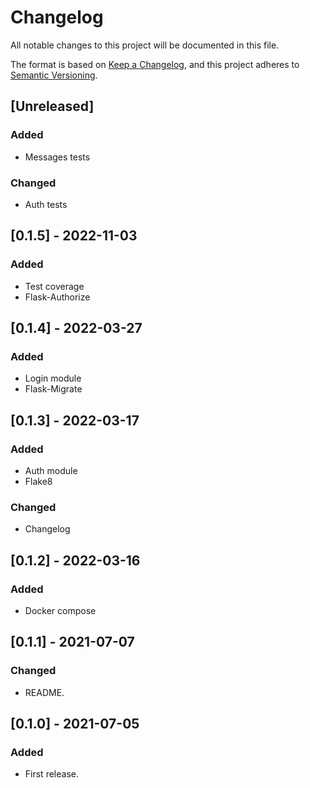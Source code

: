 # Changelog

All notable changes to this project will be documented in this file.

The format is based on [Keep a Changelog](https://keepachangelog.com/en/1.0.0/),
and this project adheres to [Semantic Versioning](https://semver.org/spec/v2.0.0.html).

## [Unreleased]

### Added

- Messages tests

### Changed

- Auth tests

## [0.1.5] - 2022-11-03

### Added

- Test coverage
- Flask-Authorize

## [0.1.4] - 2022-03-27

### Added

- Login module
- Flask-Migrate

## [0.1.3] - 2022-03-17

### Added

- Auth module
- Flake8

### Changed

- Changelog

## [0.1.2] - 2022-03-16

### Added

- Docker compose

## [0.1.1] - 2021-07-07

### Changed

- README.

## [0.1.0] - 2021-07-05

### Added

- First release.